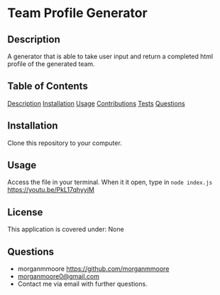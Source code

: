 # Team Profile Generator

## Description

A generator that is able to take user input and return a completed html profile of the generated team.

## Table of Contents

[Description](#Description)
[Installation](#Installation)
[Usage](#Usage)
[Contributions](#Contributing)
[Tests](#Tests)
[Questions](#Questions)

## Installation

Clone this repository to your computer.

## Usage

Access the file in your terminal. When it it open, type in ```node index.js```
https://youtu.be/PkL17qhyyiM

## License

This application is covered under: None

## Questions

* morganmmoore https://github.com/morganmmoore
* morganmoore0@gmail.com
* Contact me via email with further questions.